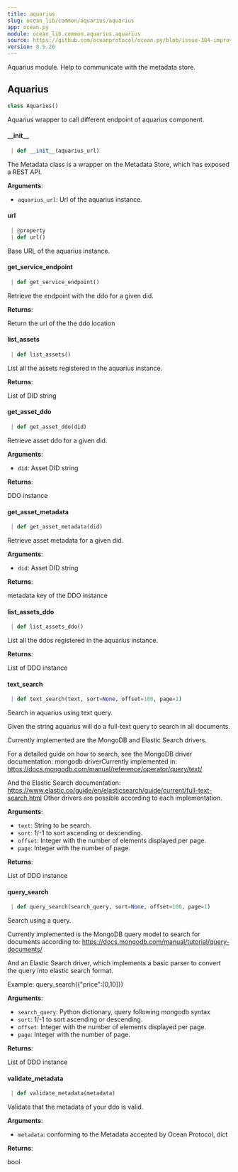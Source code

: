 ```yaml
---
title: aquarius
slug: ocean_lib/common/aquarius/aquarius
app: ocean.py
module: ocean_lib.common.aquarius.aquarius
source: https://github.com/oceanprotocol/ocean.py/blob/issue-384-improve-docs/ocean_lib/common/aquarius/aquarius.py
version: 0.5.26
---
```

Aquarius module.
Help to communicate with the metadata store.

## Aquarius

```python
class Aquarius()
```

Aquarius wrapper to call different endpoint of aquarius component.

#### \_\_init\_\_

```python
 | def __init__(aquarius_url)
```

The Metadata class is a wrapper on the Metadata Store, which has exposed a REST API.

**Arguments**:

- `aquarius_url`: Url of the aquarius instance.

#### url

```python
 | @property
 | def url()
```

Base URL of the aquarius instance.

#### get\_service\_endpoint

```python
 | def get_service_endpoint()
```

Retrieve the endpoint with the ddo for a given did.

**Returns**:

Return the url of the the ddo location

#### list\_assets

```python
 | def list_assets()
```

List all the assets registered in the aquarius instance.

**Returns**:

List of DID string

#### get\_asset\_ddo

```python
 | def get_asset_ddo(did)
```

Retrieve asset ddo for a given did.

**Arguments**:

- `did`: Asset DID string

**Returns**:

DDO instance

#### get\_asset\_metadata

```python
 | def get_asset_metadata(did)
```

Retrieve asset metadata for a given did.

**Arguments**:

- `did`: Asset DID string

**Returns**:

metadata key of the DDO instance

#### list\_assets\_ddo

```python
 | def list_assets_ddo()
```

List all the ddos registered in the aquarius instance.

**Returns**:

List of DDO instance

#### text\_search

```python
 | def text_search(text, sort=None, offset=100, page=1)
```

Search in aquarius using text query.

Given the string aquarius will do a full-text query to search in all documents.

Currently implemented are the MongoDB and Elastic Search drivers.

For a detailed guide on how to search, see the MongoDB driver documentation:
mongodb driverCurrently implemented in:
https://docs.mongodb.com/manual/reference/operator/query/text/

And the Elastic Search documentation:
https://www.elastic.co/guide/en/elasticsearch/guide/current/full-text-search.html
Other drivers are possible according to each implementation.

**Arguments**:

- `text`: String to be search.
- `sort`: 1/-1 to sort ascending or descending.
- `offset`: Integer with the number of elements displayed per page.
- `page`: Integer with the number of page.

**Returns**:

List of DDO instance

#### query\_search

```python
 | def query_search(search_query, sort=None, offset=100, page=1)
```

Search using a query.

Currently implemented is the MongoDB query model to search for documents according to:
https://docs.mongodb.com/manual/tutorial/query-documents/

And an Elastic Search driver, which implements a basic parser to convert the query into
elastic search format.

Example: query_search({"price":[0,10]})

**Arguments**:

- `search_query`: Python dictionary, query following mongodb syntax
- `sort`: 1/-1 to sort ascending or descending.
- `offset`: Integer with the number of elements displayed per page.
- `page`: Integer with the number of page.

**Returns**:

List of DDO instance

#### validate\_metadata

```python
 | def validate_metadata(metadata)
```

Validate that the metadata of your ddo is valid.

**Arguments**:

- `metadata`: conforming to the Metadata accepted by Ocean Protocol, dict

**Returns**:

bool

